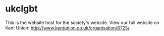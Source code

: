 # ukclgbt

This is the website host for the society's website. View our full website on Kent Union: http://www.kentunion.co.uk/organisation/6725/
